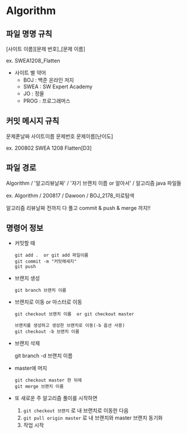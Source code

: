 # Algorithm

## 파일 명명 규칙

[사이트 이름][문제 번호]_[문제 이름]

ex. SWEA1208_Flatten

* 사이트 별 약어
  * BOJ : 백준 온라인 저지
  * SWEA : SW Expert Academy
  * JO : 정올
  * PROG : 프로그래머스
  
## 커밋 메시지 규칙

문제푼날짜 사이트이름 문제번호 문제이름[난이도]

ex. 200802 SWEA 1208 Flatten[D3]

## 파일 경로
Algorithm / '알고리뷰날짜' / '자기 브랜치 이름 or 알아서' / 알고리즘 java 파일들

ex. Algorithm / 200817 / Dawoon / BOJ_2178_미로탐색

알고리즘 리뷰날짜 전까지 다 풀고 commit & push & merge 까지!!

## 명령어 정보

* 커밋할 때
	```vim
    git add .  or git add 파일이름
    git commit -m "커밋메세지"
    git push
	```
 
* 브랜치 생성
	```vim
    git branch 브랜치 이름
	```
 
* 브랜치로 이동 or 마스터로 이동
	```vim
    git checkout 브랜치 이름  or git checkout master
	
	브랜치를 생성하고 생성한 브랜치로 이동(-b 옵션 사용)
	git checkout -b 브랜치 이름
	```
	
* 브랜치 삭제

    git branch -d 브랜치 이름
 
* master에 머지

	```vim
    git checkout master 한 뒤에 
    git merge 브랜치 이름
	```
 
* 또 새로운 주 알고리즘 풀이를 시작하면 
	1. `git checkout 브랜치` 로 내 브랜치로 이동한 다음
	2. `git pull origin master` 로 내 브랜치와 master 브랜치 동기화
	3. 작업 시작
 

